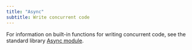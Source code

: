 ```yaml
---
title: "Async"
subtitle: Write concurrent code
---
```


For information on built-in functions for writing concurrent code, see the
standard library [Async module](/stdlib/Async).
